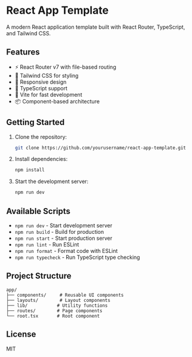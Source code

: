 # React App Template

A modern React application template built with React Router, TypeScript, and Tailwind CSS.

## Features

- ⚡️ React Router v7 with file-based routing
- 🎨 Tailwind CSS for styling
- 📱 Responsive design
- 🔧 TypeScript support
- 🚀 Vite for fast development
- 📦 Component-based architecture

## Getting Started

1. Clone the repository:
    ```bash
    git clone https://github.com/yourusername/react-app-template.git
    ```
2. Install dependencies:
    ```bash
    npm install
    ```
3. Start the development server:
    ```bash
    npm run dev
    ```

## Available Scripts

- `npm run dev` - Start development server
- `npm run build` - Build for production
- `npm run start` - Start production server
- `npm run lint` - Run ESLint
- `npm run format` - Format code with ESLint
- `npm run typecheck` - Run TypeScript type checking

## Project Structure

```
app/
├── components/     # Reusable UI components
├── layouts/        # Layout components
├── lib/           # Utility functions
├── routes/        # Page components
└── root.tsx       # Root component
```

## License

MIT
